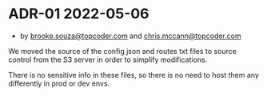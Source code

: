 # ADR-01 2022-05-06

- by brooke.souza@topcoder.com and chris.mccann@topcoder.com

We moved the source of the config json and routes txt files to source control
from the S3 server in order to simplify modifications.

There is no sensitive info in these files, so there is no need to host
them any differently in prod or dev envs.